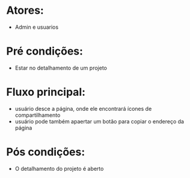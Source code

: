 # Atores:  
- Admin e usuarios

# Pré condições:
- Estar no detalhamento de um projeto

# Fluxo principal:
- usuário desce a página, onde ele encontrará ícones de compartilhamento
- usuário pode também apaertar um botão para copiar o endereço da página

# Pós condições:
- O detalhamento do projeto é aberto
